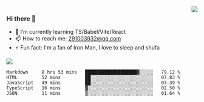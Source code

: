 <img align='right' src='https://github-readme-stats.vercel.app/api?username=niaogege&show_icons=true&theme=radical'/>

### Hi there 👋

- 🌱 I’m currently learning TS/Babel/Vite/React
- 📫 How to reach me: 291003932@qq.com
- ⚡ Fun fact:  I'm a fan of Iron Man, I love to sleep and shufa

![](https://github-readme-stats.vercel.app/api/top-langs/?username=niaogege&layout=compact)

<!--START_SECTION:waka-->
```text
Markdown     8 hrs 53 mins   ███████████████████▓░░░░░   79.12 % 
HTML         52 mins         ██░░░░░░░░░░░░░░░░░░░░░░░   07.83 % 
JavaScript   49 mins         ██░░░░░░░░░░░░░░░░░░░░░░░   07.39 % 
TypeScript   16 mins         ▓░░░░░░░░░░░░░░░░░░░░░░░░   02.50 % 
JSON         11 mins         ▒░░░░░░░░░░░░░░░░░░░░░░░░   01.64 % 
```
<!--END_SECTION:waka-->
